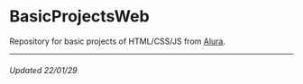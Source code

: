 # BasicProjectsWeb

Repository for basic projects of HTML/CSS/JS from [Alura](https://www.alura.com.br/).

---

###### Updated 22/01/29
